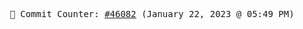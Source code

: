 <p align="center">
    <samp>
        📮 Commit Counter: <a href="https://github.com/Javascript-void0/Javascript-void0/commits/main">#46082</a> (January 22, 2023 @ 05:49 PM)
    </samp>
</p>